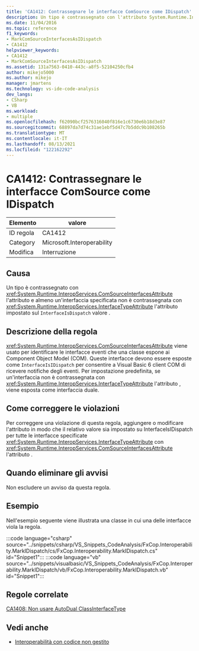 ```yaml
---
title: 'CA1412: Contrassegnare le interfacce ComSource come IDispatch'
description: Un tipo è contrassegnato con l'attributo System.Runtime.InteropServices.ComSourceInterfacesAttribute e almeno un'interfaccia specificata non è contrassegnata con l'attributo System.Runtime.InteropServices.InterfaceTypeAttribute impostato sul valore InterfaceIsDispatch.
ms.date: 11/04/2016
ms.topic: reference
f1_keywords:
- MarkComSourceInterfacesAsIDispatch
- CA1412
helpviewer_keywords:
- CA1412
- MarkComSourceInterfacesAsIDispatch
ms.assetid: 131a7563-0410-443c-a8f5-52104250cfb4
author: mikejo5000
ms.author: mikejo
manager: jmartens
ms.technology: vs-ide-code-analysis
dev_langs:
- CSharp
- VB
ms.workload:
- multiple
ms.openlocfilehash: f62090bcf2576316040f816e1c6730e6b18d3e87
ms.sourcegitcommit: 68897da7d74c31ae1ebf5d47c7b5ddc9b108265b
ms.translationtype: MT
ms.contentlocale: it-IT
ms.lasthandoff: 08/13/2021
ms.locfileid: "122162292"
---
```

# <a name="ca1412-mark-comsource-interfaces-as-idispatch"></a>CA1412: Contrassegnare le interfacce ComSource come IDispatch

|Elemento|valore|
|-|-|
|ID regola|CA1412|
|Category|Microsoft.Interoperability|
|Modifica|Interruzione|

## <a name="cause"></a>Causa

Un tipo è contrassegnato con <xref:System.Runtime.InteropServices.ComSourceInterfacesAttribute> l'attributo e almeno un'interfaccia specificata non è contrassegnata con <xref:System.Runtime.InteropServices.InterfaceTypeAttribute> l'attributo impostato sul `InterfaceIsDispatch` valore .

## <a name="rule-description"></a>Descrizione della regola

<xref:System.Runtime.InteropServices.ComSourceInterfacesAttribute> viene usato per identificare le interfacce eventi che una classe espone ai Component Object Model (COM). Queste interfacce devono essere esposte come `InterfaceIsIDispatch` per consentire a Visual Basic 6 client COM di ricevere notifiche degli eventi. Per impostazione predefinita, se un'interfaccia non è contrassegnata con <xref:System.Runtime.InteropServices.InterfaceTypeAttribute> l'attributo , viene esposta come interfaccia duale.

## <a name="how-to-fix-violations"></a>Come correggere le violazioni

Per correggere una violazione di questa regola, aggiungere o modificare l'attributo in modo che il relativo valore sia impostato su InterfaceIsIDispatch per tutte le interfacce specificate <xref:System.Runtime.InteropServices.InterfaceTypeAttribute> con <xref:System.Runtime.InteropServices.ComSourceInterfacesAttribute> l'attributo .

## <a name="when-to-suppress-warnings"></a>Quando eliminare gli avvisi

Non escludere un avviso da questa regola.

## <a name="example"></a>Esempio

Nell'esempio seguente viene illustrata una classe in cui una delle interfacce viola la regola.

:::code language="csharp" source="../snippets/csharp/VS_Snippets_CodeAnalysis/FxCop.Interoperability.MarkIDispatch/cs/FxCop.Interoperability.MarkIDispatch.cs" id="Snippet1":::
:::code language="vb" source="../snippets/visualbasic/VS_Snippets_CodeAnalysis/FxCop.Interoperability.MarkIDispatch/vb/FxCop.Interoperability.MarkIDispatch.vb" id="Snippet1":::

## <a name="related-rules"></a>Regole correlate

[CA1408: Non usare AutoDual ClassInterfaceType](../code-quality/ca1408.md)

## <a name="see-also"></a>Vedi anche

- [Interoperabilità con codice non gestito](/dotnet/framework/interop/index)
